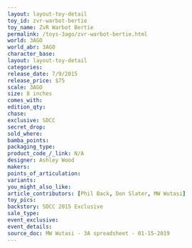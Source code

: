 ```yaml
---
layout: layout-toy-detail 
toy_id: zvr-warbot-bertie
toy_name: ZvR Warbot Bertie
permalink: /toys-3ago/zvr-warbot-bertie.html
world: 3AGO
world_abr: 3AGO
character_base: 
layout: layout-toy-detail
categories: 
release_date: 7/9/2015
release_price: $75 
scale: 3AGO
size: 8 inches
comes_with: 
edition_qty: 
chase: 
exclusive: SDCC
secret_drop: 
sold_where: 
bamba_points: 
packaging_type: 
product_code_/_link: N/A
designer: Ashley Wood
makers: 
points_of_articulation: 
variants: 
you_might_also_like: 
article_contributors: [Phil Back, Don Slater, MW Wutasi]
toy_pics: 
backstory: SDCC 2015 Exclusive
sale_type: 
event_exclusive: 
event_details: 
source_doc: MW Wutasi - 3A spreadsheet - 01-15-2019
---
```

